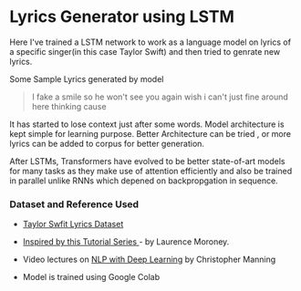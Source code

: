 # Lyrics Generator using LSTM 

Here I've trained a LSTM network to work as a language model on lyrics of a specific singer(in this case Taylor Swift) and then tried to genrate new lyrics.

Some Sample Lyrics generated by model
> I fake a smile so he won't see you again wish i can't just fine around here thinking cause

It has started to lose context just after some words. Model architecture is kept simple for learning purpose. Better Architecture can be tried , or more lyrics can be added to corpus for better generation.

After LSTMs, Transformers have evolved to be better state-of-art models for many tasks as they make use of attention efficiently and also be trained in parallel unlike RNNs which depened on backpropgation in sequence.


### Dataset and Reference Used

 * [Taylor Swfit Lyrics Dataset](https://www.kaggle.com/PromptCloudHQ/taylor-swift-song-lyrics-from-all-the-albums/data)
* [Inspired by this Tutorial Series ](https://www.youtube.com/playlist?list=PLQY2H8rRoyvzDbLUZkbudP-MFQZwNmU4S) - by Laurence Moroney.
* Video lectures on [NLP with Deep Learning](https://www.youtube.com/playlist?list=PLoROMvodv4rOhcuXMZkNm7j3fVwBBY42z) by Christopher Manning



* Model is trained using Google Colab